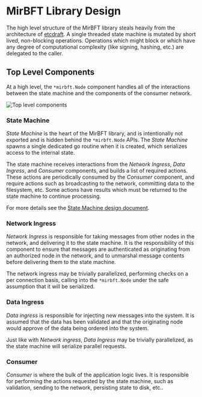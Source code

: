 # MirBFT Library Design

The high level structure of the MirBFT library steals heavily from the architecture of [etcdraft](https://github.com/etcd-io/etcd/tree/master/raft). A single threaded state machine is mutated by short lived, non-blocking operations.  Operations which might block or which have any degree of computational complexity (like signing, hashing, etc.) are delegated to the caller.

## Top Level Components

At a high level, the `*mirbft.Node` component handles all of the interactions between the state machine and the components of the consumer network.

![Top level components](http://yuml.me/diagram/plain/usecase/(State%20Machine)-(Node),(Node)-(Net%20Ingress),(Node)-(Consumer),(Node)-(Data%20Ingress),(Consumer)-(Net%20Egress),(Consumer)-(Persistence))

### State Machine
*State Machine* is the heart of the MirBFT library, and is intentionally not exported and is hidden behind the `*mirbft.Node` APIs.  The *State Machine* spawns a single dedicated go routine when it is created, which serializes access to the internal state.

The state machine receives interactions from the *Network Ingress*, *Data Ingress*, and *Consumer* components, and builds a list of required actions.  These actions are periodically consumed by the *Consumer* component, and require actions such as broadcasting to the network, committing data to the filesystem, etc.  Some actions have results which must be returned to the state machine to continue processing.

For more details see the [State Machine design document](StateMachine.md).

### Network Ingress
*Network Ingress* is responsible for taking messages from other nodes in the network, and delivering it to the state machine.  It is the responsibility of this component to ensure that messages are authenticated as originating from an authorized node in the network, and to unmarshal message contents before delivering them to the state machine.

The network ingress may be trivially parallelized, performing checks on a per connection basis, calling into the `*mirbft.Node` under the safe assumption that it will be serialized.

### Data Ingress
*Data ingress* is responsible for injecting new messages into the system.  It is assumed that the data has been validated and that the originating node would approve of the data being ordered into the system.

Just like with *Network ingress*, *Data Ingress* may be trivially parallelized, as the state machine will serialize parallel requests.

### Consumer
*Consumer* is where the bulk of the application logic lives.  It is responsible for performing the actions requested by the state machine, such as validation, sending to the network, persisting state to disk, etc..
